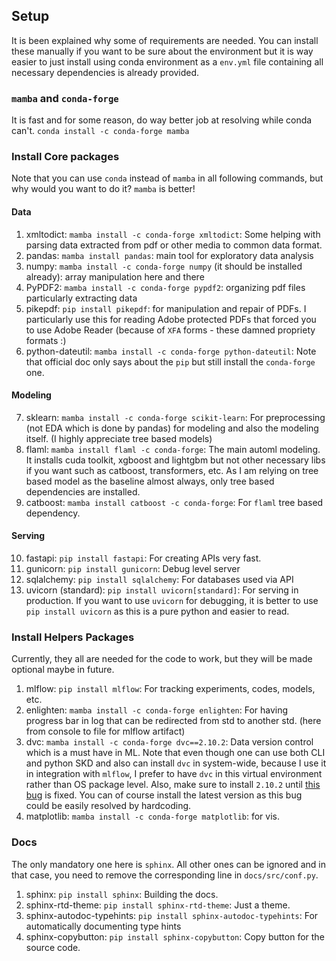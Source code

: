## Setup
It is been explained why some of requirements are needed. You can install these manually if you want to be sure about the environment but it is way easier to just install using conda environment as a `env.yml` file containing all necessary dependencies is already provided.

### `mamba` and `conda-forge`
It is fast and for some reason, do way better job at resolving while
conda can't. `conda install -c conda-forge mamba`

### Install Core packages
Note that you can use `conda` instead of `mamba` in all following commands,
but why would you want to do it? `mamba` is better!

#### Data
1. xmltodict: `mamba install -c conda-forge xmltodict`: Some helping with parsing data extracted
from pdf or other media to common data format.
2. pandas: `mamba install pandas`: main tool for exploratory data analysis
3. numpy: `mamba install -c conda-forge numpy` (it should be installed already): array manipulation
here and there
4. PyPDF2: `mamba install -c conda-forge pypdf2`: organizing pdf files particularly extracting data
5. pikepdf: `pip install pikepdf`: for manipulation and repair of PDFs. I particularly use this for reading Adobe protected PDFs that forced you to use Adobe Reader (because of `XFA` forms - these damned propriety formats :\)
6. python-dateutil: `mamba install -c conda-forge python-dateutil`: Note that official doc only says
about the `pip` but still install the `conda-forge` one.

#### Modeling
7. sklearn: `mamba install -c conda-forge scikit-learn`: For preprocessing (not EDA which is done by pandas) for modeling and also the modeling itself. (I highly appreciate tree based models)
8. flaml: `mamba install flaml -c conda-forge`: The main automl modeling. It installs cuda toolkit, xgboost and lightgbm but not other necessary libs if you want such as catboost, transformers, etc. As I am relying on tree based model as the baseline almost always, only tree based dependencies are installed.
9. catboost: `mamba install catboost -c conda-forge`: For `flaml` tree based dependency.

#### Serving
10. fastapi: `pip install fastapi`: For creating APIs very fast.
11. gunicorn: `pip install gunicorn`: Debug level server
12. sqlalchemy: `pip install sqlalchemy`: For databases used via API
13. uvicorn (standard): `pip install uvicorn[standard]`: For serving in production. If you want to use `uvicorn` for debugging, it is better to use `pip install uvicorn` as this is a pure python and easier to read.


### Install Helpers Packages
Currently, they all are needed for the code to work, but they will be made optional maybe in future.

1. mlflow: `pip install mlflow`: For tracking experiments, codes, models, etc.
2. enlighten: `mamba install -c conda-forge enlighten`: For having progress bar in log that can be redirected from std to another std. (here from console to file for mlflow artifact)
3. dvc: `mamba install -c conda-forge dvc==2.10.2`: Data version control which is a must have in ML. Note that even though one can use both CLI and python SKD and also can install `dvc` in system-wide, because I use it in integration with `mlflow`, I prefer to have `dvc` in this virtual environment rather than OS package level. Also, make sure to install `2.10.2` until [this bug](https://github.com/iterative/dvc/issues/7927) is fixed. You can of course install the latest version as this bug could be easily resolved by hardcoding.
4. matplotlib: `mamba install -c conda-forge matplotlib`: for vis.

### Docs
The only mandatory one here is `sphinx`. All other ones can be ignored and in that case, you need to remove the corresponding line in `docs/src/conf.py`.
1. sphinx: `pip install sphinx`: Building the docs.
2. sphinx-rtd-theme: `pip install sphinx-rtd-theme`: Just a theme.
3. sphinx-autodoc-typehints: `pip install sphinx-autodoc-typehints`: For automatically documenting type hints
4. sphinx-copybutton: `pip install sphinx-copybutton`: Copy button for the source code.

